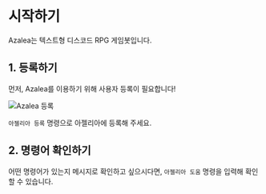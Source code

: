 # 시작하기

Azalea는 텍스트형 디스코드 RPG 게임봇입니다.

## 1. 등록하기

먼저, Azalea를 이용하기 위해 사용자 등록이 필요합니다!

![Azalea 등록](/images/register_azalea.jpg)

`아젤리아 등록` 명령으로 아젤리아에 등록해 주세요.

## 2. 명령어 확인하기

어떤 명령어가 있는지 메시지로 확인하고 싶으시다면, `아젤리아 도움` 명령을 입력해 확인할 수 있습니다.